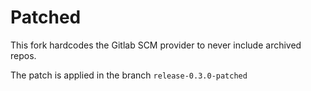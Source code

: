 # Patched

This fork hardcodes the Gitlab SCM provider to never include archived repos.

The patch is applied in the branch `release-0.3.0-patched`
